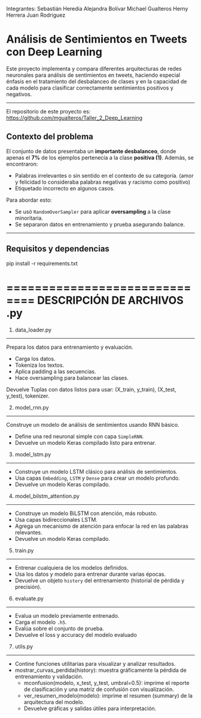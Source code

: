 Integrantes:
Sebastián Heredia       Alejandra Bolívar 
Michael Gualteros       Herny Herrera
Juan Rodriguez

# Análisis de Sentimientos en Tweets con Deep Learning

Este proyecto implementa y compara diferentes arquitecturas de redes neuronales para análisis de sentimientos en tweets, haciendo especial énfasis en el tratamiento del desbalanceo de clases y en la capacidad de cada modelo para clasificar correctamente sentimientos positivos y negativos.

---

El repositorio de este proyecto es: https://github.com/mgualteros/Taller_2_Deep_Learning

## Contexto del problema

El conjunto de datos presentaba un **importante desbalanceo**, donde apenas el **7%** de los ejemplos pertenecía a la clase **positiva (1)**. Además, se encontraron:

- Palabras irrelevantes o sin sentido en el contexto de su categoría. (amor y felicidad lo consideraba palabras negativas y racismo como positivo)
- Etiquetado incorrecto en algunos casos.

Para abordar esto:

- Se usó `RandomOverSampler` para aplicar **oversampling** a la clase minoritaria.
- Se separaron datos en entrenamiento y prueba asegurando balance.

---

## Requisitos y dependencias

pip install -r requirements.txt

==============================
DESCRIPCIÓN DE ARCHIVOS .py
==============================

1. data_loader.py
------------------
  Prepara los datos para entrenamiento y evaluación.
  - Carga los datos.
  - Tokeniza los textos.
  - Aplica padding a las secuencias.
  - Hace oversampling para balancear las clases.

  Devuelve Tuplas con datos listos para usar: (X_train, y_train), (X_test, y_test), tokenizer.

2. model_rnn.py
------------------
  Construye un modelo de análisis de sentimientos usando RNN básico.
- Define una red neuronal simple con capa `SimpleRNN`.
- Devuelve un modelo Keras compilado listo para entrenar.

3. model_lstm.py
------------------
- Construye un modelo LSTM clásico para análisis de sentimientos.
- Usa capas `Embedding`, `LSTM` y `Dense` para crear un modelo profundo.
- Devuelve un modelo Keras compilado.

4. model_bilstm_attention.py
------------------
- Construye un modelo BiLSTM con atención, más robusto.
- Usa capas bidireccionales LSTM.
- Agrega un mecanismo de atención para enfocar la red en las palabras relevantes.
- Devuelve un modelo Keras compilado.

5. train.py
------------------
-  Entrenar cualquiera de los modelos definidos.
-  Usa los datos y modelo para entrenar durante varias épocas.
-  Devuelve un objeto `history` del entrenamiento (historial de pérdida y precisión).

6. evaluate.py
------------------
- Evalua un modelo previamente entrenado.
- Carga el modelo `.h5`.
- Evalúa sobre el conjunto de prueba.
- Devuelve el loss y accuracy del modelo evaluado

7. utils.py
------------------
- Contine funciones utilitarias para visualizar y analizar resultados.
- mostrar_curvas_perdida(history): muestra gráficamente la pérdida de entrenamiento y validación.
  - mconfusion(modelo, x_test, y_test, umbral=0.5): imprime el reporte de clasificación y una matriz de confusión con visualización.
  - ver_resumen_modelo(modelo): imprime el resumen (summary) de la arquitectura del modelo.
  - Devuelve gráficas y salidas útiles para interpretación.